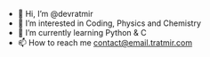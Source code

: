 - 👋 Hi, I’m @devratmir
- 👀 I’m interested in Coding, Physics and Chemistry
- 🌱 I’m currently learning Python & C
- 📫 How to reach me contact@email.tratmir.com

<!---
devratmir/devratmir is a ✨ special ✨ repository because its `README.md` (this file) appears on your GitHub profile.
You can click the Preview link to take a look at your changes.
--->
